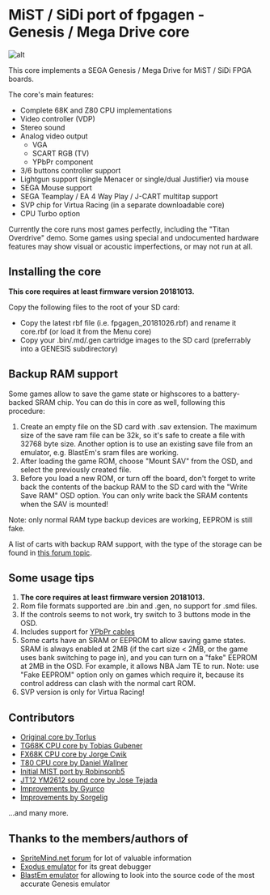 # MiST / SiDi port of fpgagen - Genesis / Mega Drive core


![alt](https://live.staticflickr.com/65535/52620927171_d603eb71b4_o.png)

This core implements a SEGA Genesis / Mega Drive for MiST / SiDi FPGA boards.
 
The core's main features:
  - Complete 68K and Z80 CPU implementations
  - Video controller (VDP)
  - Stereo sound
  - Analog video output
    - VGA
    - SCART RGB (TV)
    - YPbPr component
  - 3/6 buttons controller support
  - Lightgun support (single Menacer or single/dual Justifier) via mouse
  - SEGA Mouse support
  - SEGA Teamplay / EA 4 Way Play / J-CART multitap support
  - SVP chip for Virtua Racing (in a separate downloadable core)
  - CPU Turbo option

Currently the core runs most games perfectly, including the "Titan Overdrive" demo. Some games using
special and undocumented hardware features may show visual or acoustic imperfections, or may not
run at all.


## Installing the core

**This core requires at least firmware version 20181013.**

Copy the following files to the root of your SD card:
  - Copy the latest rbf file (i.e. fpgagen_20181026.rbf) and rename it core.rbf (or load it from the Menu core)
  - Copy your .bin/.md/.gen cartridge images to the SD card (preferrably into a GENESIS subdirectory)

## Backup RAM support

Some games allow to save the game state or highscores to a battery-backed SRAM chip. You can do this in core as well, following this procedure:

  1. Create an empty file on the SD card with .sav extension. The maximum size of the save ram file can be 32k, so it's safe to create a file with 32768 byte size. Another option is to use an existing save file from an emulator, e.g. BlastEm's sram files are working.
  2. After loading the game ROM, choose "Mount SAV" from the OSD, and select the previously created file.
  3. Before you load a new ROM, or turn off the board, don't forget to write back the contents of the
backup RAM to the SD card with the "Write Save RAM" OSD option. You can only write back the SRAM contents
when the SAV is mounted!

Note: only normal RAM type backup devices are working, EEPROM is still fake.

A list of carts with backup RAM support, with the type of the storage can be found in [this forum topic](https://forum.digitpress.com/forum/showthread.php?134961-NES-SNES-Genny-Games-with-Battery-Back-up-Save-feature&p=1614576&viewfull=1#post1614576).

## Some usage tips

  1. **The core requires at least firmware version 20181013.**
  2. Rom file formats supported are .bin and .gen, no support for .smd files.
  3. If the controls seems to not work, try switch to 3 buttons mode in the OSD.
  4. Includes support for [YPbPr cables](https://github.com/mist-devel/mist-board/wiki/YPbPr_Cable)
  5. Some carts have an SRAM or EEPROM to allow saving game states. SRAM is always enabled at 2MB (if
     the cart size < 2MB, or the game uses bank switching to page in), and you can turn on a "fake"
     EEPROM at 2MB in the OSD. For example, it allows NBA Jam TE to run. Note: use "Fake EEPROM"
     option only on games which require it, because its control address can clash with the normal cart ROM.
  6. SVP version is only for Virtua Racing!

## Contributors

  - [Original core by Torlus](https://github.com/Torlus/fpgagen)
  - [TG68K CPU core by Tobias Gubener](https://opencores.org/project/tg68)
  - [FX68K CPU core by Jorge Cwik](https://github.com/ijor/fx68k)
  - [T80 CPU core by Daniel Wallner](https://opencores.org/project/t80/overview)
  - [Initial MIST port by Robinsonb5](https://github.com/robinsonb5/fpgagen)
  - [JT12 YM2612 sound core by Jose Tejada](https://github.com/jotego/jt12)
  - [Improvements by Gyurco](https://github.com/gyurco/)
  - [Improvements by Sorgelig](https://github.com/MiSTer-devel/Genesis_MiSTer)
  
  ...and many more.

## Thanks to the members/authors of

  - [SpriteMind.net forum](http://gendev.spritesmind.net/forum/) for lot of valuable information
  - [Exodus emulator](https://www.exodusemulator.com/) for its great debugger
  - [BlastEm emulator](https://www.retrodev.com/blastem/) for allowing to look into the source code of the most accurate Genesis emulator
